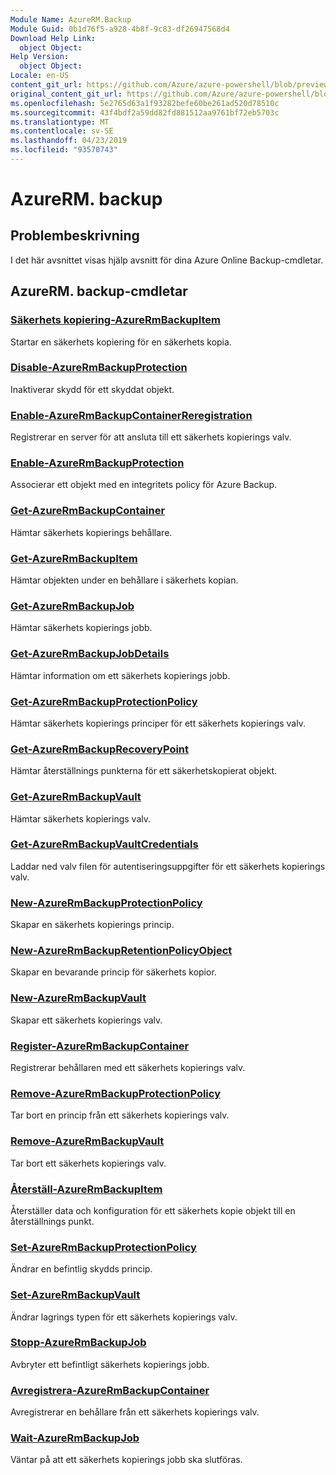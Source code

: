 ```yaml
---
Module Name: AzureRM.Backup
Module Guid: 0b1d76f5-a928-4b8f-9c83-df26947568d4
Download Help Link:
  object Object: 
Help Version:
  object Object: 
Locale: en-US
content_git_url: https://github.com/Azure/azure-powershell/blob/preview/src/ResourceManager/AzureBackup/Commands.AzureBackup/help/AzureRM.Backup.md
original_content_git_url: https://github.com/Azure/azure-powershell/blob/preview/src/ResourceManager/AzureBackup/Commands.AzureBackup/help/AzureRM.Backup.md
ms.openlocfilehash: 5e2765d63a1f93282befe60be261ad520d78510c
ms.sourcegitcommit: 43f4bdf2a59dd82fd881512aa9761bf72eb5703c
ms.translationtype: MT
ms.contentlocale: sv-SE
ms.lasthandoff: 04/23/2019
ms.locfileid: "93570743"
---
```

# AzureRM. backup
## Problembeskrivning
I det här avsnittet visas hjälp avsnitt för dina Azure Online Backup-cmdletar.

## AzureRM. backup-cmdletar
### [Säkerhets kopiering-AzureRmBackupItem](Backup-AzureRmBackupItem.md)
Startar en säkerhets kopiering för en säkerhets kopia.

### [Disable-AzureRmBackupProtection](Disable-AzureRmBackupProtection.md)
Inaktiverar skydd för ett skyddat objekt.

### [Enable-AzureRmBackupContainerReregistration](Enable-AzureRmBackupContainerReregistration.md)
Registrerar en server för att ansluta till ett säkerhets kopierings valv.

### [Enable-AzureRmBackupProtection](Enable-AzureRmBackupProtection.md)
Associerar ett objekt med en integritets policy för Azure Backup.

### [Get-AzureRmBackupContainer](Get-AzureRmBackupContainer.md)
Hämtar säkerhets kopierings behållare.

### [Get-AzureRmBackupItem](Get-AzureRmBackupItem.md)
Hämtar objekten under en behållare i säkerhets kopian.

### [Get-AzureRmBackupJob](Get-AzureRmBackupJob.md)
Hämtar säkerhets kopierings jobb.

### [Get-AzureRmBackupJobDetails](Get-AzureRmBackupJobDetails.md)
Hämtar information om ett säkerhets kopierings jobb.

### [Get-AzureRmBackupProtectionPolicy](Get-AzureRmBackupProtectionPolicy.md)
Hämtar säkerhets kopierings principer för ett säkerhets kopierings valv.

### [Get-AzureRmBackupRecoveryPoint](Get-AzureRmBackupRecoveryPoint.md)
Hämtar återställnings punkterna för ett säkerhetskopierat objekt.

### [Get-AzureRmBackupVault](Get-AzureRmBackupVault.md)
Hämtar säkerhets kopierings valv.

### [Get-AzureRmBackupVaultCredentials](Get-AzureRmBackupVaultCredentials.md)
Laddar ned valv filen för autentiseringsuppgifter för ett säkerhets kopierings valv.

### [New-AzureRmBackupProtectionPolicy](New-AzureRmBackupProtectionPolicy.md)
Skapar en säkerhets kopierings princip.

### [New-AzureRmBackupRetentionPolicyObject](New-AzureRmBackupRetentionPolicyObject.md)
Skapar en bevarande princip för säkerhets kopior.

### [New-AzureRmBackupVault](New-AzureRmBackupVault.md)
Skapar ett säkerhets kopierings valv.

### [Register-AzureRmBackupContainer](Register-AzureRmBackupContainer.md)
Registrerar behållaren med ett säkerhets kopierings valv.

### [Remove-AzureRmBackupProtectionPolicy](Remove-AzureRmBackupProtectionPolicy.md)
Tar bort en princip från ett säkerhets kopierings valv.

### [Remove-AzureRmBackupVault](Remove-AzureRmBackupVault.md)
Tar bort ett säkerhets kopierings valv.

### [Återställ-AzureRmBackupItem](Restore-AzureRmBackupItem.md)
Återställer data och konfiguration för ett säkerhets kopie objekt till en återställnings punkt.

### [Set-AzureRmBackupProtectionPolicy](Set-AzureRmBackupProtectionPolicy.md)
Ändrar en befintlig skydds princip.

### [Set-AzureRmBackupVault](Set-AzureRmBackupVault.md)
Ändrar lagrings typen för ett säkerhets kopierings valv.

### [Stopp-AzureRmBackupJob](Stop-AzureRmBackupJob.md)
Avbryter ett befintligt säkerhets kopierings jobb.

### [Avregistrera-AzureRmBackupContainer](Unregister-AzureRmBackupContainer.md)
Avregistrerar en behållare från ett säkerhets kopierings valv.

### [Wait-AzureRmBackupJob](Wait-AzureRmBackupJob.md)
Väntar på att ett säkerhets kopierings jobb ska slutföras.

